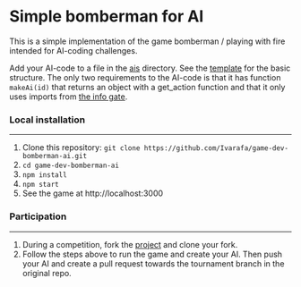 # Simple bomberman for AI

This is a simple implementation of the game bomberman / playing with fire intended for AI-coding challenges.

Add your AI-code to a file in the [ais](public/ais) directory. See the [template](public/ais/template.js) for the basic structure. The only two requirements to the AI-code is that it has function `makeAi(id)` that returns an object with a get_action function and that it only uses imports from [the info gate](public/ai-info-gate.js).


### Local installation

------------
1. Clone this repository: ```git clone https://github.com/Ivarafa/game-dev-bomberman-ai.git```
2. ```cd game-dev-bomberman-ai```
3. ```npm install```
4. ```npm start```
5. See the game at http://localhost:3000

### Participation

------------
1. During a competition, fork the [project](https://github.com/acntech/game-dev-bomberman-ai) and clone your fork.
2. Follow the steps above to run the game and create your AI. Then push your AI and create a pull request towards the tournament branch in the original repo.
